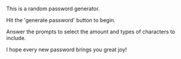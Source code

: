 This is a random password generator.

Hit the 'generate password' button to begin.

Answer the prompts to select the amount and types of characters to include.

I hope every new password brings you great joy!
